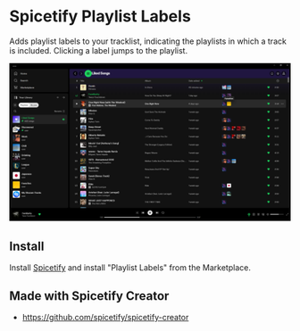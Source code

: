 # Spicetify Playlist Labels

Adds playlist labels to your tracklist, indicating the playlists in which a track is included. Clicking a label jumps to the playlist.

![Screenshot](screenshot.png)

## Install
Install [Spicetify](https://spicetify.app) and install "Playlist Labels" from the Marketplace.

## Made with Spicetify Creator
- https://github.com/spicetify/spicetify-creator